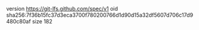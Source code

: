 version https://git-lfs.github.com/spec/v1
oid sha256:7f36b15fc37d3eca3700f780200766d1d90d15a32df5607d706c17d9480c80af
size 182

